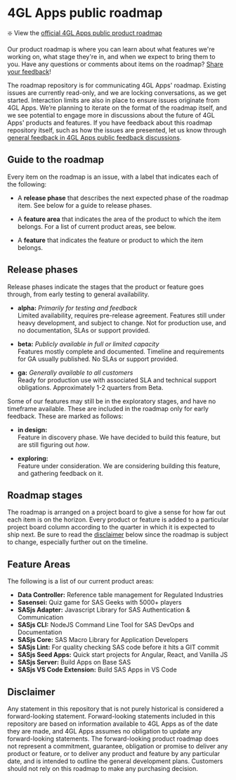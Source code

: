 # 4GL Apps public roadmap

:sparkle: View the [official 4GL Apps public product roadmap](https://github.com/orgs/4gl-apps/projects/2/views/1?layout=board)

Our product roadmap is where you can learn about what features we're working on, what stage they're in, and when we expect to bring them to you. Have any questions or comments about items on the roadmap? [Share your feedback](https://github.com/4gl-apps/feedback/discussions/1)!

The roadmap repository is for communicating 4GL Apps' roadmap. Existing issues are currently read-only, and we are locking conversations, as we get started. Interaction limits are also in place to ensure issues originate from 4GL Apps. We’re planning to iterate on the format of the roadmap itself, and we see potential to engage more in discussions about the future of 4GL Apps' products and features. If you have feedback about this roadmap repository itself, such as how the issues are presented, let us know through [general feedback in 4GL Apps public feedback discussions](https://github.com/4gl-apps/feedback/discussions/1).

## Guide to the roadmap

Every item on the roadmap is an issue, with a label that indicates each of the following:

- A **release phase** that describes the next expected phase of the roadmap item. See below for a guide to release phases.

- A **feature area** that indicates the area of the product to which the item belongs. For a list of current product areas, see below.

- A **feature** that indicates the feature or product to which the item belongs.


## Release phases

Release phases indicate the stages that the product or feature goes through, from early testing to general availability.

- **alpha:** *Primarily for testing and feedback*\
Limited availability, requires pre-release agreement. Features still under heavy development, and subject to change. Not for production use, and no documentation, SLAs or support provided.

- **beta:** *Publicly available in full or limited capacity*\
Features mostly complete and documented. Timeline and requirements for GA usually published. No SLAs or support provided.

- **ga:** *Generally available to all customers*\
Ready for production use with associated SLA and technical support obligations. Approximately 1-2 quarters from Beta.

Some of our features may still be in the exploratory stages, and have no timeframe available. These are included in the roadmap only for early feedback. These are marked as follows:

- **in design:**\
Feature in discovery phase. We have decided to build this feature, but are still figuring out _how_.

- **exploring:**\
Feature under consideration. We are considering building this feature, and gathering feedback on it.

## Roadmap stages

The roadmap is arranged on a project board to give a sense for how far out each item is on the horizon. Every product or feature is added to a particular project board column according to the quarter in which it is expected to ship next. Be sure to read the [disclaimer](#disclaimer) below since the roadmap is subject to change, especially further out on the timeline.

## Feature Areas

The following is a list of our current product areas:

- **Data Controller:** Reference table management for Regulated Industries
- **Sasensei:** Quiz game for SAS Geeks with 5000+ players
- **SASjs Adapter:** Javascript Library for SAS Authentication & Communication
- **SASjs CLI:** NodeJS Command Line Tool for SAS DevOps and Documentation
- **SASjs Core:** SAS Macro Library for Application Developers
- **SASjs Lint:** For quality checking SAS code before it hits a GIT commit
- **SASjs Seed Apps:** Quick start projects for Angular, React, and Vanilla JS
- **SASjs Server:** Build Apps on Base SAS
- **SASjs VS Code Extension:** Build SAS Apps in VS Code

## Disclaimer

Any statement in this repository that is not purely historical is considered a forward-looking statement. Forward-looking statements included in this repository are based on information available to 4GL Apps as of the date they are made, and 4GL Apps assumes no obligation to update any forward-looking statements. The forward-looking product roadmap does not represent a commitment, guarantee, obligation or promise to deliver any product or feature, or to deliver any product and feature by any particular date, and is intended to outline the general development plans. Customers should not rely on this roadmap to make any purchasing decision.

